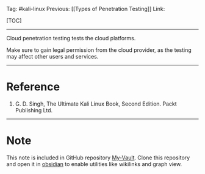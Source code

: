 Tag: #kali-linux 
Previous: [[Types of Penetration Testing]]
Link: 

[TOC]

---

Cloud penetration testing tests the cloud platforms.

Make sure to gain legal permission from the cloud provider, as the testing may affect other users and services.

---

# Reference

1. G. D. Singh, The Ultimate Kali Linux Book, Second Edition. Packt Publishing Ltd.

---

# Note

This note is included in GitHub repository [My-Vault](https://github.com/LittleD3092/My-Vault.git). Clone this repository and open it in [obsidian](https://obsidian.md/) to enable utilities like wikilinks and graph view.
